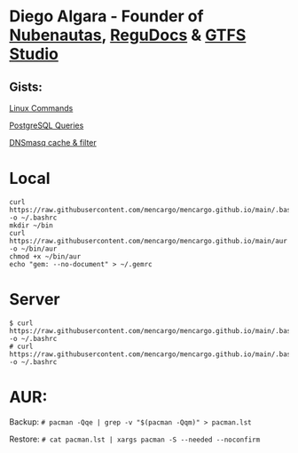 # Diego Algara - Founder of [Nubenautas](https://nubenautas.com/), [ReguDocs](https://regudocs.com/) & [GTFS Studio](https://gtfs.studio)

## Gists:
[Linux Commands](https://gist.github.com/mencargo/c5e8c296a4e5492cdfb8c08774aed798)

[PostgreSQL Queries](https://gist.github.com/mencargo/79447185034ebabcb49087008fbdc266)

[DNSmasq cache & filter](https://gist.github.com/mencargo/1c66729f3db840f49c8cde2012d437d7)

# Local
```
curl https://raw.githubusercontent.com/mencargo/mencargo.github.io/main/.bashrc -o ~/.bashrc
mkdir ~/bin
curl https://raw.githubusercontent.com/mencargo/mencargo.github.io/main/aur -o ~/bin/aur
chmod +x ~/bin/aur
echo "gem: --no-document" > ~/.gemrc
```

# Server
```
$ curl https://raw.githubusercontent.com/mencargo/mencargo.github.io/main/.bashrc_server -o ~/.bashrc
# curl https://raw.githubusercontent.com/mencargo/mencargo.github.io/main/.bashrc_server_root -o ~/.bashrc
```

# AUR:
Backup: `# pacman -Qqe | grep -v "$(pacman -Qqm)" > pacman.lst`

Restore: `# cat pacman.lst | xargs pacman -S --needed --noconfirm`
